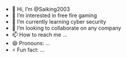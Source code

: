 - 👋 Hi, I’m @Saiking2003
- 👀 I’m interested in free fire gaming 
- 🌱 I’m currently learning cyber security 
- 💞️ I’m looking to collaborate on any company 
- 📫 How to reach me ...
- 😄 Pronouns: ...
- ⚡ Fun fact: ...

<!---
Saiking2003/Saiking2003 is a ✨ special ✨ repository because its `README.md` (this file) appears on your GitHub profile.
You can click the Preview link to take a look at your changes.
--->
